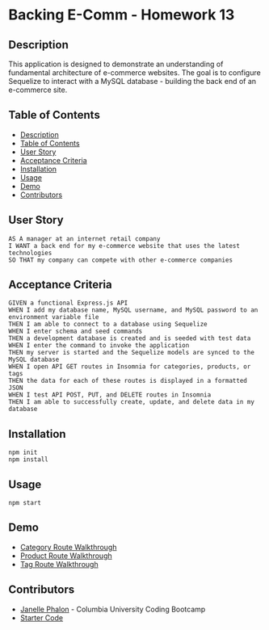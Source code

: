 # Backing E-Comm - Homework 13

## Description
This application is designed to demonstrate an understanding of fundamental architecture of e-commerce websites. The goal is to configure Sequelize to interact with a MySQL database - building the back end of an e-commerce site. 

## Table of Contents 
  - [Description](#description)
  - [Table of Contents](#table-of-contents)
  - [User Story](#user-story)
  - [Acceptance Criteria](#acceptance-criteria)
  - [Installation](#installation)
  - [Usage](#usage)
  - [Demo](#demo)
  - [Contributors](#contributors)


## User Story
```
AS A manager at an internet retail company
I WANT a back end for my e-commerce website that uses the latest technologies
SO THAT my company can compete with other e-commerce companies
```

## Acceptance Criteria 
```
GIVEN a functional Express.js API
WHEN I add my database name, MySQL username, and MySQL password to an environment variable file
THEN I am able to connect to a database using Sequelize
WHEN I enter schema and seed commands
THEN a development database is created and is seeded with test data
WHEN I enter the command to invoke the application
THEN my server is started and the Sequelize models are synced to the MySQL database
WHEN I open API GET routes in Insomnia for categories, products, or tags
THEN the data for each of these routes is displayed in a formatted JSON
WHEN I test API POST, PUT, and DELETE routes in Insomnia
THEN I am able to successfully create, update, and delete data in my database
```

## Installation
`npm init` <br>
`npm install`

## Usage
`npm start`

## Demo 
* [Category Route Walkthrough](https://drive.google.com/file/d/1LwZIm48rgxHSH4MilHmKJZZs7G2V7CKv/view?usp=sharing)
* [Product Route Walkthrough](https://drive.google.com/file/d/1nzrb_yGz6yG5moV5GNP3cEj8NA1HK0-m/view?usp=sharing)
* [Tag Route Walkthrough](https://drive.google.com/file/d/1o13LQHujvt-0zdL87Mg1XPhBYP6ZCohT/view?usp=sharing)

## Contributors
* [Janelle Phalon](https://github.com/janellephalon) - Columbia University Coding Bootcamp 
* [Starter Code](https://github.com/coding-boot-camp/fantastic-umbrella) 
